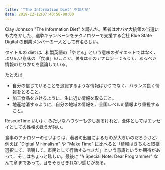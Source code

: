 ```yaml
---
title: '"The Information Diet" を読んだ'
date: 2019-12-12T07:40:58-08:00
---
```


Clay Johnson "The Information Diet" を読んだ。著者はオバマ大統領の当選にも力をかした、選挙キャンペーンをテクノロジーで支援する会社 Blue State Digital の創業メンバーの一人として有名らしい。

タイトルの diet は、和製英語の「やせる」という意味のダイエットではなく、より広い意味の 「食事」のことで、著者はそのアナロジーでもって、あるべき情報のとりかたを議論している。

たとえば

* 自分の信じていることを追認するような情報ばかりでなく、バランス良く情報をとること。
* 加工食品をさけるように、生に近い情報を取ること。
* 地産地消するように、自分の地域の情報を、全国レベルの情報より重視すること。

RescueTime いいよ、みたいなハウツーも少しあるけれど、全体としてはエッセイとしての性格のほうが強い。

食事のアナロジーのせいよりは、著者の出自によるものが大きいのだろうけど、例えば "Digital Minimalism" や "Make Time" に比べると「情報はきちんと取捨選択して、咀嚼して、市民として行動するべきだ」という意識というか期待があって、そこはちょっと眩しい。最後に "A Special Note: Dear Programmer" なんて章まであって、目をそらせきれない感じがある。